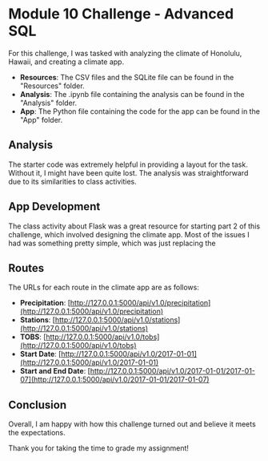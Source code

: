 # Module 10 Challenge - Advanced SQL

For this challenge, I was tasked with analyzing the climate of Honolulu, Hawaii, and creating a climate app.

- **Resources**: The CSV files and the SQLite file can be found in the "Resources" folder.
- **Analysis**: The .ipynb file containing the analysis can be found in the "Analysis" folder.
- **App**: The Python file containing the code for the app can be found in the "App" folder.

## Analysis
The starter code was extremely helpful in providing a layout for the task. Without it, I might have been quite lost. The analysis was straightforward due to its similarities to class activities.

## App Development
The class activity about Flask was a great resource for starting part 2 of this challenge, which involved designing the climate app. Most of the issues I had was something pretty simple, which was just replacing the 

## Routes
The URLs for each route in the climate app are as follows:

- **Precipitation**: [http://127.0.0.1:5000/api/v1.0/precipitation](http://127.0.0.1:5000/api/v1.0/precipitation)
- **Stations**: [http://127.0.0.1:5000/api/v1.0/stations](http://127.0.0.1:5000/api/v1.0/stations)
- **TOBS**: [http://127.0.0.1:5000/api/v1.0/tobs](http://127.0.0.1:5000/api/v1.0/tobs)
- **Start Date**: [http://127.0.0.1:5000/api/v1.0/2017-01-01](http://127.0.0.1:5000/api/v1.0/2017-01-01)
- **Start and End Date**: [http://127.0.0.1:5000/api/v1.0/2017-01-01/2017-01-07](http://127.0.0.1:5000/api/v1.0/2017-01-01/2017-01-07)

## Conclusion
Overall, I am happy with how this challenge turned out and believe it meets the expectations.

Thank you for taking the time to grade my assignment!
